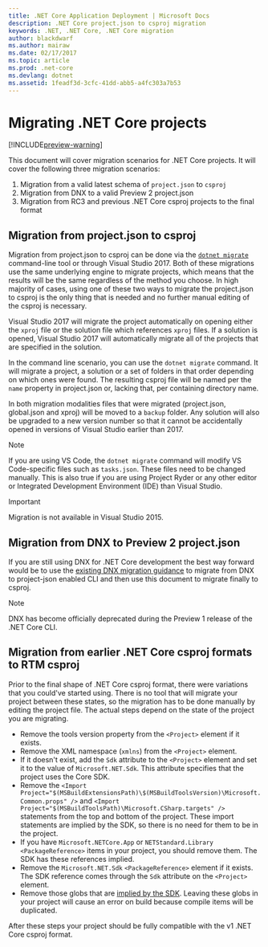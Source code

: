 ```yaml
---
title: .NET Core Application Deployment | Microsoft Docs
description: .NET Core project.json to csproj migration
keywords: .NET, .NET Core, .NET Core migration
author: blackdwarf
ms.author: mairaw
ms.date: 02/17/2017
ms.topic: article
ms.prod: .net-core
ms.devlang: dotnet
ms.assetid: 1feadf3d-3cfc-41dd-abb5-a4fc303a7b53
---
```


# Migrating .NET Core projects

[!INCLUDE[preview-warning](../../../includes/warning.md)]

This document will cover migration scenarios for .NET Core projects. It will cover the following three migration scenarios:

1. Migration from a valid latest schema of `project.json` to `csproj`
2. Migration from DNX to a valid Preview 2 project.json
3. Migration from RC3 and previous .NET Core csproj projects to the final format 

## Migration from project.json to csproj
Migration from project.json to csproj can be done via the [`dotnet migrate`](dotnet-migrate.md) command-line tool or through Visual Studio 2017. Both of these migrations use the same underlying engine to migrate projects, which means that the results will be the same regardless of the method you choose. In high majority of cases, using one of these two ways to migrate the project.json to csproj is the only thing that is needed and no further manual editing of the csproj is necessary. 

Visual Studio 2017 will migrate the project automatically on opening either the `xproj` file or the solution file which references `xproj` files. If a solution is opened, Visual Studio 2017 will automatically migrate all of the projects that are specified in the solution. 

In the command line scenario, you can use the `dotnet migrate` command. It will migrate a project, a solution or a set of folders in that order depending on which ones were found. The resulting csproj file will be named per the `name` property in project.json or, lacking that, per containing directory name. 

In both migration modalities files that were migrated (project.json, global.json and xproj) will be moved to a `backup` folder. Any solution will also be upgraded to a new version number so that it cannot be accidentally opened in versions of Visual Studio earlier than 2017. 

> [!NOTE]
> If you are using VS Code, the `dotnet migrate` command will modify VS Code-specific files such as `tasks.json`. These files need to be changed manually. 
> This is also true if you are using Project Ryder or any other editor or Integrated Development Environment (IDE) than Visual Studio. 

> [!IMPORTANT]
> Migration is not available in Visual Studio 2015. 

## Migration from DNX to Preview 2 project.json
If you are still using DNX for .NET Core development the best way forward would be to use the [existing DNX migration guidance](migrating-from-dnx.md) to migrate from DNX to project-json enabled CLI and then use this document to migrate finally to csproj. 

> [!NOTE]
> DNX has become officially deprecated during the Preview 1 release of the .NET Core CLI. 

## Migration from earlier .NET Core csproj formats to RTM csproj
Prior to the final shape of .NET Core csproj format, there were variations that you could've started using. There is no tool that will migrate your project between these states, so the migration has to be done manually by editing the project file. The actual steps depend on the state of the project you are migrating. 

* Remove the tools version property from the `<Project>` element if it exists. 
* Remove the XML namespace (`xmlns`) from the `<Project>` element.
* If it doesn't exist, add the `Sdk` attribute to the `<Project>` element and set it to the value of `Microsoft.NET.Sdk`. This attribute specifies that the project uses the Core SDK. 
* Remove the `<Import Project="$(MSBuildExtensionsPath)\$(MSBuildToolsVersion)\Microsoft.Common.props" />` and `<Import Project="$(MSBuildToolsPath)\Microsoft.CSharp.targets" />` statements from the top and bottom of the project. These import statements are implied by the SDK, so there is no need for them to be in the project. 
* If you have `Microsoft.NETCore.App` or `NETStandard.Library` `<PackageReference>` items in your project, you should remove them. The SDK has these references implied. 
* Remove the `Microsoft.NET.Sdk` `<PackageReference>` element if it exists. The SDK reference comes through the `Sdk` attribute on the `<Project>` element. 
* Remove those globs that are [implied by the SDK](https://aka.ms/sdkimplititems). Leaving these globs in your project will cause an error on build because compile items will be duplicated. 

After these steps your project should be fully compatible with the v1 .NET Core csproj format. 